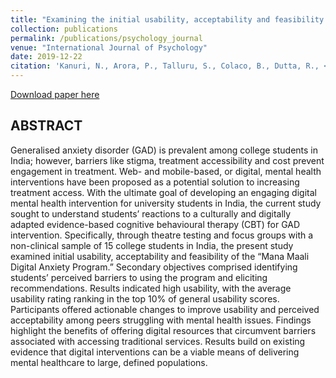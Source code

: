 ```yaml
---
title: "Examining the initial usability, acceptability and feasibility of a digital mental health intervention for college students in India"
collection: publications
permalink: /publications/psychology_journal
venue: "International Journal of Psychology"
date: 2019-12-22
citation: 'Kanuri, N., Arora, P., Talluru, S., Colaco, B., Dutta, R., <b>Rawat, A.</b>, Taylor, C. B., Manjula, M., Newman, M. G.'
---
```


[Download paper here](https://ABresting.github.io/files/psychology_journal.pdf)

## ABSTRACT

Generalised anxiety disorder (GAD) is prevalent among college students in India; however, barriers like stigma,
treatment accessibility and cost prevent engagement in treatment. Web- and mobile-based, or digital, mental health
interventions have been proposed as a potential solution to increasing treatment access. With the ultimate goal of
developing an engaging digital mental health intervention for university students in India, the current study sought to
understand students’ reactions to a culturally and digitally adapted evidence-based cognitive behavioural therapy (CBT)
for GAD intervention. Specifically, through theatre testing and focus groups with a non-clinical sample of 15 college
students in India, the present study examined initial usability, acceptability and feasibility of the “Mana Maali Digital
Anxiety Program.” Secondary objectives comprised identifying students’ perceived barriers to using the program and
eliciting recommendations. Results indicated high usability, with the average usability rating ranking in the top 10% of
general usability scores. Participants offered actionable changes to improve usability and perceived acceptability among
peers struggling with mental health issues. Findings highlight the benefits of offering digital resources that circumvent
barriers associated with accessing traditional services. Results build on existing evidence that digital interventions can be
a viable means of delivering mental healthcare to large, defined populations.
